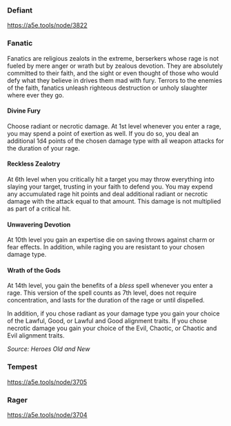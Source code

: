 ### Defiant
https://a5e.tools/node/3822

### Fanatic
Fanatics are religious zealots in the extreme, berserkers whose rage is not fueled by mere anger or wrath but by zealous devotion. They are absolutely committed to their faith, and the sight or even thought of those who would defy what they believe in drives them mad with fury. Terrors to the
enemies of the faith, fanatics unleash righteous destruction or unholy slaughter where ever they go.
#### Divine Fury
Choose radiant or necrotic damage. At 1st level whenever you enter a rage, you may spend a point of exertion as well. If you do so, you deal an additional 1d4 points of the chosen damage type with all weapon attacks for the duration of your rage.
#### Reckless Zealotry
At 6th level when you critically hit a target you may throw everything into slaying your target, trusting in your faith to defend you. You may expend any accumulated rage hit points and deal additional radiant or necrotic damage with the attack equal to that amount. This damage is not multiplied as part of a critical hit.
#### Unwavering Devotion
At 10th level you gain an expertise die on saving throws against charm or fear effects. In addition, while raging you are resistant to your chosen damage type.
#### Wrath of the Gods
At 14th level, you gain the benefits of a *bless* spell whenever you enter a rage. This version of the spell counts as 7th level, does not require concentration, and lasts for the duration of the rage or until dispelled.

In addition, if you chose radiant as your damage type you gain your choice of the Lawful, Good, or Lawful and Good alignment traits. If you chose necrotic damage you gain your choice of the Evil, Chaotic, or Chaotic and Evil alignment traits.

*Source: Heroes Old and New*
### Tempest
https://a5e.tools/node/3705
### Rager
https://a5e.tools/node/3704

